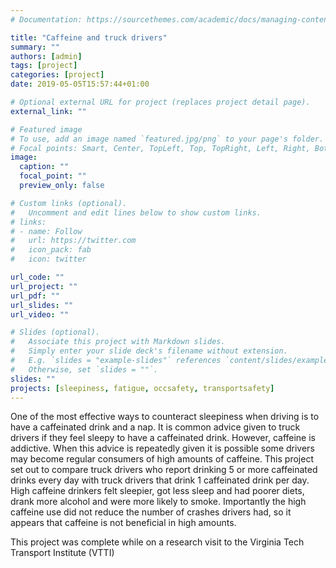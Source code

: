```yaml
---
# Documentation: https://sourcethemes.com/academic/docs/managing-content/

title: "Caffeine and truck drivers"
summary: ""
authors: [admin]
tags: [project]
categories: [project]
date: 2019-05-05T15:57:44+01:00

# Optional external URL for project (replaces project detail page).
external_link: ""

# Featured image
# To use, add an image named `featured.jpg/png` to your page's folder.
# Focal points: Smart, Center, TopLeft, Top, TopRight, Left, Right, BottomLeft, Bottom, BottomRight.
image:
  caption: ""
  focal_point: ""
  preview_only: false

# Custom links (optional).
#   Uncomment and edit lines below to show custom links.
# links:
# - name: Follow
#   url: https://twitter.com
#   icon_pack: fab
#   icon: twitter

url_code: ""
url_project: ""
url_pdf: ""
url_slides: ""
url_video: ""

# Slides (optional).
#   Associate this project with Markdown slides.
#   Simply enter your slide deck's filename without extension.
#   E.g. `slides = "example-slides"` references `content/slides/example-slides.md`.
#   Otherwise, set `slides = ""`.
slides: ""
projects: [sleepiness, fatigue, occsafety, transportsafety]
---
```

One of the most effective ways to counteract sleepiness when driving is to have a caffeinated drink and a nap. It is common advice given to truck drivers if they feel sleepy to have a caffeinated drink. However, caffeine is addictive. When this advice is repeatedly given it is possible some drivers may become regular consumers of high amounts of caffeine. This project set out to compare truck drivers who report drinking 5 or more caffeinated drinks every day with truck drivers that drink 1 caffeinated drink per day. High caffeine drinkers felt sleepier, got less sleep and had poorer diets, drank more alcohol and were more likely to smoke. Importantly the high caffeine use did not reduce the number of crashes drivers had, so it appears that caffeine is not beneficial in high amounts. 

This project was complete while on a research visit to the Virginia Tech Transport Institute (VTTI)
